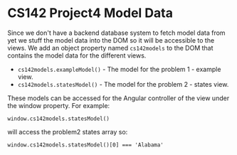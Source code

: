 # CS142 Project4 Model Data

Since we don't have a backend database system to fetch model data from yet we stuff the model
data into the DOM so it will be accessible to the views.  We add an object
property named `cs142models` to the DOM that contains the model data for the different views.

* `cs142models.exampleModel()` - The model for the problem 1 - example view.
* `cs142models.statesModel()`  - The model for the problem 2 - states view.

These models can be accessed for the Angular controller of the view under the window property.
For example:

    window.cs142models.statesModel()
    
will access the problem2 states array so:

    window.cs142models.statesModel()[0] === 'Alabama'

